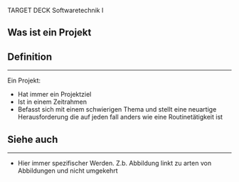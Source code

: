 
TARGET DECK
Softwaretechnik I

Was ist ein Projekt
--
## Definition
***
Ein Projekt:
+ Hat immer ein Projektziel
+ Ist in einem Zeitrahmen
+ Befasst sich mit einem schwierigen Thema und stellt eine neuartige Herausforderung die auf jeden fall anders wie eine Routinetätigkeit ist
## Siehe auch
***
* Hier immer spezifischer Werden. Z.b. Abbildung linkt zu arten von Abbildungen und nicht umgekehrt